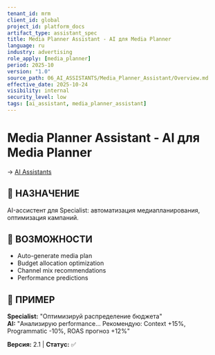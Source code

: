 ```yaml
---
tenant_id: mrm
client_id: global
project_id: platform_docs
artifact_type: assistant_spec
title: Media Planner Assistant - AI для Media Planner
language: ru
industry: advertising
role_apply: [media_planner]
period: 2025-10
version: "1.0"
source_path: 06_AI_ASSISTANTS/Media_Planner_Assistant/Overview.md
effective_date: 2025-10-24
visibility: internal
security_level: low
tags: [ai_assistant, media_planner_assistant]
---
```


# Media Planner Assistant - AI для Media Planner

→ [AI Assistants](../_README.md)

## 🎯 НАЗНАЧЕНИЕ
AI-ассистент для Specialist: автоматизация медиапланирования, оптимизация кампаний.

## 🤖 ВОЗМОЖНОСТИ
- Auto-generate media plan
- Budget allocation optimization
- Channel mix recommendations
- Performance predictions

## 💬 ПРИМЕР
**Specialist:** "Оптимизируй распределение бюджета"  
**AI:** "Анализирую performance... Рекомендую: Context +15%, Programmatic -10%, ROAS прогноз +12%"

**Версия:** 2.1 | **Статус:** ✅


